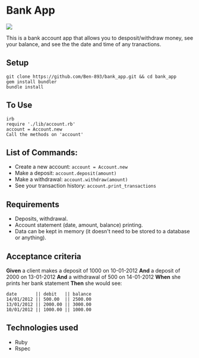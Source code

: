 # Bank App

<a href="https://codeclimate.com/github/Ben-893/bank_app/maintainability"><img src="https://api.codeclimate.com/v1/badges/ef9f078d1ad2889df2a4/maintainability" /></a>

This is a bank account app that allows you to desposit/withdraw money, see your balance, and see the the date and time of any tranactions.

## Setup

```
git clone https://github.com/Ben-893/bank_app.git && cd bank_app
gem install bundler
bundle install
```

## To Use

```
irb
require './lib/account.rb'
account = Account.new
Call the methods on 'account'
```

## List of Commands: 
- Create a new account: `account = Account.new`
- Make a deposit: `account.deposit(amount)`
- Make a withdrawal: `account.withdraw(amount)`
- See your transaction history: `account.print_transactions`

## Requirements

- Deposits, withdrawal.
- Account statement (date, amount, balance) printing.
- Data can be kept in memory (it doesn't need to be stored to a database or anything).

## Acceptance criteria

**Given** a client makes a deposit of 1000 on 10-01-2012
**And** a deposit of 2000 on 13-01-2012
**And** a withdrawal of 500 on 14-01-2012
**When** she prints her bank statement
**Then** she would see:

```
date       || debit   || balance
14/01/2012 || 500.00  || 2500.00
13/01/2012 || 2000.00 || 3000.00
10/01/2012 || 1000.00 || 1000.00
```
## Technologies used
- Ruby
- Rspec
